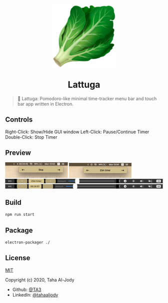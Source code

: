<p align="center"><img width="200px" align="center" src="https://github.com/TA3/lattuga/raw/master/icon.png"></p>
<h1 style="text-align:center;">Lattuga</h1>

> 🥬 Lattuga: Pomodoro-like minimal time-tracker menu bar and touch bar app written in Electron.


## Controls
Right-Click: Show/Hide GUI window
Left-Click: Pause/Continue Timer
Double-Click: Stop Timer


## Preview
<img width="200px" src="https://github.com/TA3/lattuga/raw/master/screenshot/mb1.png">
<img width="200px" src="https://github.com/TA3/lattuga/raw/master/screenshot/mb2.png">
<img src="https://github.com/TA3/lattuga/raw/master/screenshot/tb1.png">
<img src="https://github.com/TA3/lattuga/raw/master/screenshot/tb2.png">


## Build
```bash
npm run start
```

## Package
```bash
electron-packager ./
```
  
## License

[MIT](https://opensource.org/licenses/MIT) 

Copyright (c) 2020, Taha Al-Jody


- Github: [@TA3](https://github.com/TA3)
- LinkedIn: [@tahaaljody](https://linkedin.com/in/tahaaljody)
